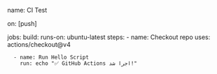 name: CI Test

on: [push]

jobs:
  build:
    runs-on: ubuntu-latest
    steps:
      - name: Checkout repo
        uses: actions/checkout@v4

      - name: Run Hello Script
        run: echo "✅ GitHub Actions اجرا شد!"
